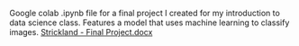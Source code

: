 Google colab .ipynb file for a final project I created for my introduction to data science class. Features a model that uses machine learning to classify images.
[Strickland - Final Project.docx](https://github.com/user-attachments/files/23113537/Strickland.-.Final.Project.docx)
